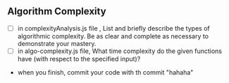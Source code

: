 ## Algorithm Complexity
* [ ] in complexityAnalysis.js file , List and briefly describe the types of algorithmic complexity. Be as clear and complete as necessary to demonstrate your mastery.
* [ ] in algo-complexity.js file, What time complexity do the given functions have (with respect to the specified input)?
* when you finish, commit your code with th commit "hahaha"
